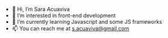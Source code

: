 - 👋 Hi, I’m Sara Acuaviva
- 👀 I’m interested in front-end development
- 🌱 I’m currently learning Javascript and some JS frameworks
- 📫 You can reach me at s.acuaviva@gmail.com

<!---
Sara-Acuaviva/Sara-Acuaviva is a ✨ special ✨ repository because its `README.md` (this file) appears on your GitHub profile.
You can click the Preview link to take a look at your changes.
--->
